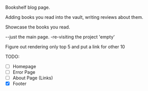 Bookshelf blog page.

Adding books you read into the vault, writing reviews about them.

Showcase the books you read.

--just the main page. -re-visiting the project 'empty'

Figure out rendering only top 5 and put a link for other 10

TODO:

- [ ] Homepage
- [ ] Error Page
- [ ] About Page (Links)
- [x] Footer
